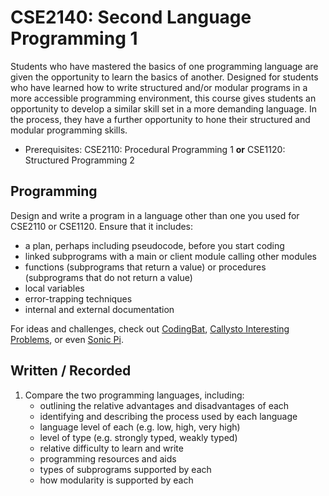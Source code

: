 # CSE2140: Second Language Programming 1

Students who have mastered the basics of one programming language are given the opportunity to learn the basics of another. Designed for students who have learned how to write structured and/or modular programs in a more accessible programming environment, this course gives students an opportunity to develop a similar skill set in a more demanding language. In the process, they have a further opportunity to hone their structured and modular programming skills.

* Prerequisites: CSE2110: Procedural Programming 1 **or** CSE1120: Structured Programming 2

## Programming

Design and write a program in a language other than one you used for CSE2110 or CSE1120. Ensure that it includes:

* a plan, perhaps including pseudocode, before you start coding
* linked subprograms with a main or client module calling other modules
* functions (subprograms that return a value) or procedures (subprograms that do not return a value)
* local variables
* error-trapping techniques
* internal and external documentation

For ideas and challenges, check out [CodingBat](https://codingbat.com), [Callysto Interesting Problems](https://github.com/callysto/interesting-problems), or even [Sonic Pi](https://sonic-pi.net).

## Written / Recorded

1. Compare the two programming languages, including:
    * outlining the relative advantages and disadvantages of each
    * identifying and describing the process used by each language
    * language level of each (e.g. low, high, very high)
    * level of type (e.g. strongly typed, weakly typed)
    * relative difficulty to learn and write
    * programming resources and aids
    * types of subprograms supported by each
    * how modularity is supported by each
